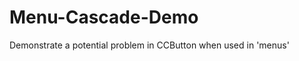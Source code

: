 Menu-Cascade-Demo
=================

Demonstrate a potential problem in CCButton when used in 'menus'
